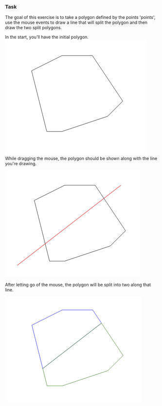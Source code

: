 ### Task

The goal of this exercise is to take a polygon defined by the points 'points', use the mouse events to draw a line that will split the polygon and then draw the two split polygons.  

In the start, you'll have the initial polygon.  
![start](start.png)  
While dragging the mouse, the polygon should be shown along with the line you're drawing.  

![mousemove](mouseMove.png)  

After letting go of the mouse, the polygon will be split into two along that line.  

![mouseup](mouseUp.png)
